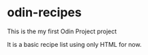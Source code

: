 # odin-recipes


This is the my first Odin Project project

It is a basic recipe list using only HTML for now.
